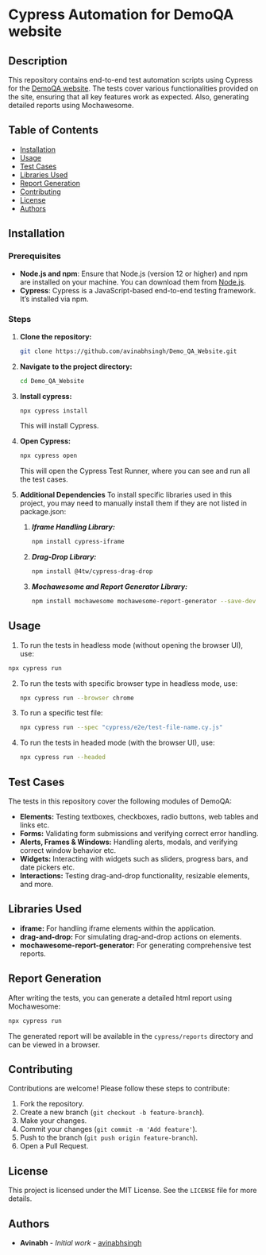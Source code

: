 # Cypress Automation for DemoQA website

## Description
This repository contains end-to-end test automation scripts using Cypress for the [DemoQA website](https://demoqa.com/). The tests cover various functionalities provided on the site, ensuring that all key features work as expected. Also, generating detailed reports using Mochawesome.

## Table of Contents
- [Installation](#installation)
- [Usage](#usage)
- [Test Cases](#test-cases)
- [Libraries Used](#libraries-used)
- [Report Generation](#report-generation)
- [Contributing](#contributing)
- [License](#license)
- [Authors](#authors)

## Installation

### Prerequisites
- **Node.js and npm**: Ensure that Node.js (version 12 or higher) and npm are installed on your machine. You can download them from [Node.js](https://nodejs.org/).
- **Cypress**: Cypress is a JavaScript-based end-to-end testing framework. It’s installed via npm.

### Steps
1. **Clone the repository:**
   ```sh
   git clone https://github.com/avinabhsingh/Demo_QA_Website.git
   ```
2. **Navigate to the project directory:**
   ```sh
   cd Demo_QA_Website
   ```
3. **Install cypress:**
   ```sh
   npx cypress install
   ```
   This will install Cypress.
4. **Open Cypress:**
   ```sh
   npx cypress open
   ```
   This will open the Cypress Test Runner, where you can see and run all the test cases.
5. **Additional Dependencies**
To install specific libraries used in this project, you may need to manually install them if they are not listed in package.json:

   1. ***Iframe Handling Library:***
      ```sh
      npm install cypress-iframe
      ```
   2. ***Drag-Drop Library:***
      ```sh
      npm install @4tw/cypress-drag-drop
      ```
   3. ***Mochawesome and Report Generator Library:***
      ```sh
      npm install mochawesome mochawesome-report-generator --save-dev
      ```


## Usage

1.	To run the tests in headless mode (without opening the browser UI), use: 
   ```sh
   npx cypress run
   ```

2. To run the tests with specific browser type in headless mode, use:
   ```sh
   npx cypress run --browser chrome
   ```

3. To run a specific test file:
   ```sh
   npx cypress run --spec "cypress/e2e/test-file-name.cy.js"
   ```

4. To run the tests in headed mode (with the browser UI), use:
   ```sh
   npx cypress run --headed
   ``` 

## Test Cases

The tests in this repository cover the following modules of DemoQA:

- **Elements:** Testing textboxes, checkboxes, radio buttons, web tables and links etc.
- **Forms:** Validating form submissions and verifying correct error handling.
- **Alerts, Frames & Windows:** Handling alerts, modals, and verifying correct window behavior etc.
- **Widgets:** Interacting with widgets such as sliders, progress bars, and date pickers etc.
- **Interactions:** Testing drag-and-drop functionality, resizable elements, and more.

## Libraries Used

- **iframe:** For handling iframe elements within the application.
- **drag-and-drop:** For simulating drag-and-drop actions on elements.
- **mochawesome-report-generator:** For generating comprehensive test reports.

## Report Generation

After writing the tests, you can generate a detailed html report using Mochawesome:
```sh
npx cypress run
```

The generated report will be available in the `cypress/reports` directory and can be viewed in a browser.

## Contributing

Contributions are welcome! Please follow these steps to contribute:

1. Fork the repository.
2. Create a new branch (`git checkout -b feature-branch`).
3. Make your changes.
4. Commit your changes (`git commit -m 'Add feature'`).
5. Push to the branch (`git push origin feature-branch`).
6. Open a Pull Request.

## License

This project is licensed under the MIT License. See the `LICENSE` file for more details.

## Authors

- **Avinabh** - *Initial work* - [avinabhsingh](https://github.com/avinabhsingh)